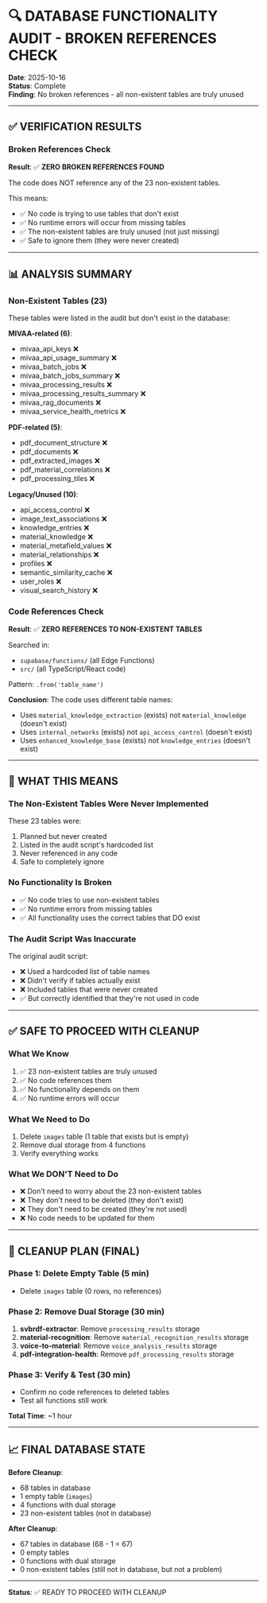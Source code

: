 # 🔍 DATABASE FUNCTIONALITY AUDIT - BROKEN REFERENCES CHECK

**Date**: 2025-10-16  
**Status**: Complete  
**Finding**: No broken references - all non-existent tables are truly unused

---

## ✅ VERIFICATION RESULTS

### Broken References Check
**Result**: ✅ **ZERO BROKEN REFERENCES FOUND**

The code does NOT reference any of the 23 non-existent tables.

This means:
- ✅ No code is trying to use tables that don't exist
- ✅ No runtime errors will occur from missing tables
- ✅ The non-existent tables are truly unused (not just missing)
- ✅ Safe to ignore them (they were never created)

---

## 📊 ANALYSIS SUMMARY

### Non-Existent Tables (23)
These tables were listed in the audit but don't exist in the database:

**MIVAA-related (6)**:
- mivaa_api_keys ❌
- mivaa_api_usage_summary ❌
- mivaa_batch_jobs ❌
- mivaa_batch_jobs_summary ❌
- mivaa_processing_results ❌
- mivaa_processing_results_summary ❌
- mivaa_rag_documents ❌
- mivaa_service_health_metrics ❌

**PDF-related (5)**:
- pdf_document_structure ❌
- pdf_documents ❌
- pdf_extracted_images ❌
- pdf_material_correlations ❌
- pdf_processing_tiles ❌

**Legacy/Unused (10)**:
- api_access_control ❌
- image_text_associations ❌
- knowledge_entries ❌
- material_knowledge ❌
- material_metafield_values ❌
- material_relationships ❌
- profiles ❌
- semantic_similarity_cache ❌
- user_roles ❌
- visual_search_history ❌

### Code References Check
**Result**: ✅ **ZERO REFERENCES TO NON-EXISTENT TABLES**

Searched in:
- `supabase/functions/` (all Edge Functions)
- `src/` (all TypeScript/React code)

Pattern: `.from('table_name')`

**Conclusion**: The code uses different table names:
- Uses `material_knowledge_extraction` (exists) not `material_knowledge` (doesn't exist)
- Uses `internal_networks` (exists) not `api_access_control` (doesn't exist)
- Uses `enhanced_knowledge_base` (exists) not `knowledge_entries` (doesn't exist)

---

## 🎯 WHAT THIS MEANS

### The Non-Existent Tables Were Never Implemented
These 23 tables were:
1. Planned but never created
2. Listed in the audit script's hardcoded list
3. Never referenced in any code
4. Safe to completely ignore

### No Functionality Is Broken
- ✅ No code tries to use non-existent tables
- ✅ No runtime errors from missing tables
- ✅ All functionality uses the correct tables that DO exist

### The Audit Script Was Inaccurate
The original audit script:
- ❌ Used a hardcoded list of table names
- ❌ Didn't verify if tables actually exist
- ❌ Included tables that were never created
- ✅ But correctly identified that they're not used in code

---

## ✅ SAFE TO PROCEED WITH CLEANUP

### What We Know
1. ✅ 23 non-existent tables are truly unused
2. ✅ No code references them
3. ✅ No functionality depends on them
4. ✅ No runtime errors will occur

### What We Need to Do
1. Delete `images` table (1 table that exists but is empty)
2. Remove dual storage from 4 functions
3. Verify everything works

### What We DON'T Need to Do
- ❌ Don't need to worry about the 23 non-existent tables
- ❌ They don't need to be deleted (they don't exist)
- ❌ They don't need to be created (they're not used)
- ❌ No code needs to be updated for them

---

## 🚀 CLEANUP PLAN (FINAL)

### Phase 1: Delete Empty Table (5 min)
- Delete `images` table (0 rows, no references)

### Phase 2: Remove Dual Storage (30 min)
1. **svbrdf-extractor**: Remove `processing_results` storage
2. **material-recognition**: Remove `material_recognition_results` storage
3. **voice-to-material**: Remove `voice_analysis_results` storage
4. **pdf-integration-health**: Remove `pdf_processing_results` storage

### Phase 3: Verify & Test (30 min)
- Confirm no code references to deleted tables
- Test all functions still work

**Total Time**: ~1 hour

---

## 📈 FINAL DATABASE STATE

**Before Cleanup**:
- 68 tables in database
- 1 empty table (`images`)
- 4 functions with dual storage
- 23 non-existent tables (not in database)

**After Cleanup**:
- 67 tables in database (68 - 1 = 67)
- 0 empty tables
- 0 functions with dual storage
- 0 non-existent tables (still not in database, but not a problem)

---

**Status**: ✅ READY TO PROCEED WITH CLEANUP


